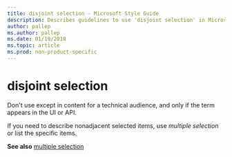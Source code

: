 ```yaml
---
title: disjoint selection - Microsoft Style Guide
description: Describes guidelines to use 'disjoint selection' in Microsoft documents, and provides alternatives.
author: pallep
ms.author: pallep
ms.date: 01/19/2018
ms.topic: article
ms.prod: non-product-specific
---
```


# disjoint selection

Don't use except in content for a technical audience, and only if the term appears in the UI or API. 

If you need to describe nonadjacent selected items, use *multiple selection* or list the specific items.

**See also** [multiple selection](~/a-z-word-list-term-collections/m/multiple-selection.md)
